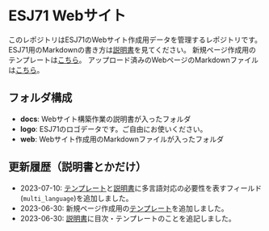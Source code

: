# ESJ71 Webサイト

このレポジトリはESJ71のWebサイト作成用データを管理するレポジトリです。
ESJ71用のMarkdownの書き方は[説明書](docs/esj_web_markdown.md)を見てください。
新規ページ作成用のテンプレートは[こちら](https://raw.githubusercontent.com/Marchen/esj71web/main/docs/esj_web_template.md)。
アップロード済みのWebページのMarkdownファイルは[こちら](web)。

## フォルダ構成

* **docs**: Webサイト構築作業の説明書が入ったフォルダ
* **logo**: ESJ71のロゴデータです。ご自由にお使いください。
* **web**: Webサイト作成用のMarkdownファイルが入ったフォルダ

## 更新履歴（説明書とかだけ）

* 2023-07-10: [テンプレート](https://raw.githubusercontent.com/Marchen/esj71web/main/docs/esj_web_template.md)と[説明書](docs/esj_web_markdown.md)に多言語対応の必要性を表すフィールド(`multi_language`)を追加しました。
* 2023-06-30: 新規ページ作成用の[テンプレート](https://raw.githubusercontent.com/Marchen/esj71web/main/docs/esj_web_template.md)を追加しました。
* 2023-06-30: [説明書](docs/esj_web_markdown.md)に目次・テンプレートのことを追記しました。
